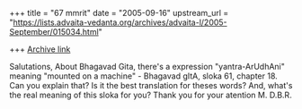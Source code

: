 +++
title = "67 mmrit"
date = "2005-09-16"
upstream_url = "https://lists.advaita-vedanta.org/archives/advaita-l/2005-September/015034.html"

+++
[Archive link](https://lists.advaita-vedanta.org/archives/advaita-l/2005-September/015034.html)

Salutations,
About Bhagavad Gita, there's a expression "yantra-ArUdhAni" meaning "mounted
on a machine" - Bhagavad gItA, sloka  61, chapter 18. Can you explain that?
Is it the best translation for theses words? And, what's the real meaning of
this sloka for you?
Thank you for your atention
M. D.B.R.


